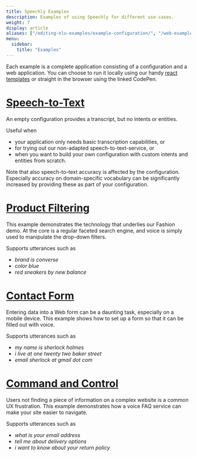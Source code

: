 ```yaml
---
title: Speechly Examples
description: Examples of using Speechly for different use-cases.
weight: 7
display: article
aliases: ["/editing-nlu-examples/example-configuration/", "/web-examples/"]
menu:
  sidebar:
    title: "Examples"
---
```


Each example is a complete application consisting of a configuration and a web application. You can choose to run it locally using our handy [react templates](https://github.com/speechly/speechly/tree/main/templates) or straight in the browser using the linked CodePen. 

# [Speech-to-Text](./stt-only/)

An empty configuration provides a transcript, but no intents or entities.

Useful when

- your application only needs basic transcription capabilities, or
- for trying out our non-adapted speech-to-text-service, or
- when you want to build your own configuration with custom intents and entities from scratch.

Note that also speech-to-text accuracy is affected by the configuration. Especially accuracy on domain-specific vocabulary can be significantly increased by providing these as part of your configuration.

# [Product Filtering](./search-filters/)

This example demonstrates the technology that underlies our Fashion demo. At the core is a regular faceted search engine, and voice is simply used to manipulate the drop-down filters.

Supports utterances such as

- _brand is converse_
- _color blue_
- _red sneakers by new balance_

# [Contact Form](./contact-form/)

Entering data into a Web form can be a daunting task, especially on a mobile device. This example shows how to set up a form so that it can be filled out with voice.

Supports utterances such as

- _my name is sherlock holmes_
- _i live at one twenty two baker street_
- _email sherlock at gmail dot com_

# [Command and Control](./voice-faq/)

Users not finding a piece of information on a complex website is a common UX frustration. This example demonstrates how a voice FAQ service can make your site easier to navigate.

Supports utterances such as

- _what is your email address_
- _tell me about delivery options_
- _i want to know about your return policy_
